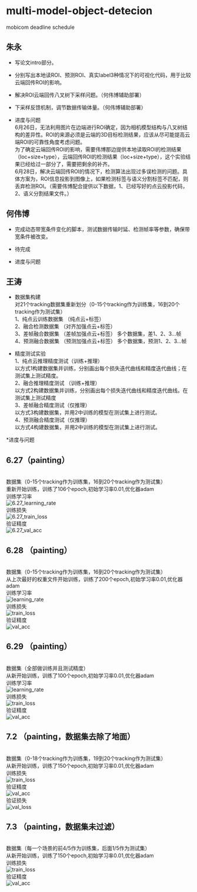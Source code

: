 # multi-model-object-detecion
mobicom deadline schedule

## 朱永
* 写论文intro部分。
* 分别写出本地读ROI、预测ROI、真实label3种情况下的可视化代码，用于比较云端回传ROI的影响。
* 解决ROI云端回传八叉树下采样问题。（何伟博辅助部署）
* 下采样反馈机制，调节数据传输体量。（何伟博辅助部署）

* 进度与问题
<br>6月26日，无法利用图片在边端进行ROI确定，因为相机模型结构与八叉树结构的差异性。ROI的来源必须是云端的3D目标检测结果，应该从尽可能提高云端ROI的可靠性角度考虑问题。
<br>为了确定云端回传ROI的影响，需要伟博那边提供本地读取ROI的检测结果（loc+size+type），云端回传ROI的检测结果（loc+size+type），这个实验结果已经给过一部分了，需要把剩余的补齐。
<br>6月28日，解决云端回传ROI的情况下，检测算法出现过多误检测的问题。具体方案为，ROI信息投影到图像上，如果检测标签与语义分割标签不匹配，则丢弃检测ROI。（需要伟博配合提供以下数据，1、已经写好的点云投影代码，2、语义分割结果文件。）

## 何伟博
* 完成动态带宽条件变化的脚本，测试数据传输时延、检测帧率等参数，确保带宽条件被改变。
* 待完成

* 进度与问题

## 王涛
* 数据集构建
<br>对21个tracking数据集重新划分（0-15个tracking作为训练集，16到20个tracking作为测试集）
<br>1、纯点云训练数据集  （纯点云+标签）
<br>2、融合检测数据集    （对齐加强点云+标签）
<br>3、差帧融合数据集    （差帧加强点云+标签）  多个数据集，差1、2、3...帧
<br>4、预测融合数据集    （预测加强点云+标签）  多个数据集，预测1、2、3...帧 

* 精度测试实验
<br>1、纯点云推理精度测试（训练+推理）
<br>以方式1构建数据集并训练，分别画出每个损失迭代曲线和精度迭代曲线；在测试集上测试精度。
<br>2、融合推理精度测试  （训练+推理）
<br>以方式2构建数据集并训练，分别画出每个损失迭代曲线和精度迭代曲线。在测试集上测试精度
<br>3、差帧融合精度测试（仅推理）
<br>以方式3构建数据集，并用2中训练的模型在测试集上进行测试。
<br>4、预测融合精度测试（仅推理）
<br>以方式4构建数据集，并用2中训练的模型在测试集上进行测试。

*进度与问题

## 6.27（painting）
<br>数据集（0-15个tracking作为训练集，16到20个tracking作为测试集）
<br>重新开始训练，训练了106个epoch,初始学习率0.01,优化器adam
<br>训练学习率
<br>![6.27_learning_rate](/image/6.27_learning_rate.png)
<br>训练损失
<br>![6.27_train_loss](/image/6.27_train_loss.png)
<br>验证精度
<br>![6.27_val_acc](/image/6.27_val_acc.png)
## 6.28 （painting）
<br>数据集（0-15个tracking作为训练集，16到20个tracking作为测试集）
<br>从上次最好的权重文件开始训练，训练了200个epoch,初始学习率0.01,优化器adam
<br>训练学习率
<br>![learning_rate](/image/6.28_learning_rate.png)
<br>训练损失
<br>![train_loss](/image/6.28_train_loss.png)
<br>验证精度
<br>![val_acc](/image/6.28_val_acc.png)
## 6.29 （painting）
<br>数据集（全部做训练并且测试精度）
<br>从新开始训练，训练了100个epoch,初始学习率0.01,优化器adam
<br>训练学习率
<br>![learning_rate](/image/6.29_learning_rate.png)
<br>训练损失
<br>![train_loss](/image/6.29_train_loss.png)
<br>验证精度
<br>![val_acc](/image/6.29_val_acc.jpeg)
## 7.2 （painting，数据集去除了地面）
<br>数据集（0-18个tracking作为训练集，19到20个tracking作为测试集）
<br>从新开始训练，训练了150个epoch,初始学习率0.01,优化器adam
<br>训练损失
<br>![train_loss](/image/7.2_train_loss.png)
<br>验证精度
<br>![val_acc](/image/7.2_val_acc.png)
<br>验证损失
<br>![val_loss](/image/7.2_val_loss.png)
## 7.3 （painting，数据集未过滤）
<br>数据集（每一个场景的前4/5作为训练集，后面1/5作为测试集）
<br>从新开始训练，训练了150个epoch,初始学习率0.01,优化器adam
<br>训练损失
<br>![train_loss](/image/7.3_train_loss.png)
<br>验证精度
<br>![val_acc](/image/7.3_val_acc.png)
